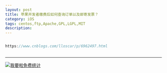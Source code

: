 ```yaml
---
layout: post
title: 苹果开发者缴费后如何查询订单以及邮寄发票？
category: iOS
tags: centos,ftp,Apache,GPL,LGPL,MIT
description: 
---
```


```javascript

https://www.cnblogs.com/lloscar/p/6962497.html



```



---


<script language="javascript" type="text/javascript" src="//js.users.51.la/19176892.js"></script>
<noscript><a href="//www.51.la/?19176892" target="_blank"><img alt="&#x6211;&#x8981;&#x5566;&#x514D;&#x8D39;&#x7EDF;&#x8BA1;" src="//img.users.51.la/19176892.asp" style="border:none" /></a></noscript>

